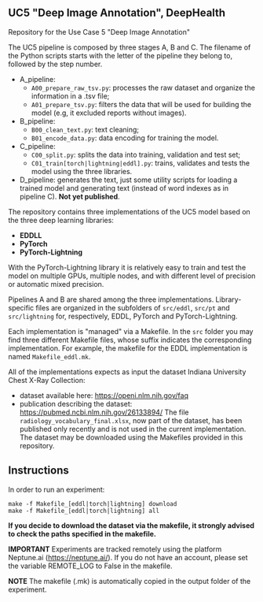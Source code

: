 ## UC5 "Deep Image Annotation", DeepHealth

Repository for the Use Case 5 "Deep Image Annotation"

The UC5 pipeline is composed by three stages A, B and C. The filename of the Python scripts starts with the letter of the pipeline they belong to, followed by the step number.
- A_pipeline:
  - `A00_prepare_raw_tsv.py`: processes the raw dataset and organize the information in a .tsv file;
  - `A01_prepare_tsv.py`: filters the data that will be used for building the model (e.g, it excluded reports without images).
- B_pipeline:
  - `B00_clean_text.py`: text cleaning;
  - `B01_encode_data.py`: data encoding for training the model.
- C_pipeline:
  - `C00_split.py`: splits the data into training, validation and test set;
  - `C01_train[torch|lightning|eddl].py`: trains, validates and tests the model using the three libraries.
- D_pipeline: generates the text, just some utility scripts for loading a trained model and generating text (instead of word indexes as in pipeline C). **Not  yet published**.


The repository contains three implementations of the UC5 model based on the three deep learning libraries:
- **EDDLL**
- **PyTorch**
- **PyTorch-Lightning**

With the PyTorch-Lightning library it is relatively easy to train and test the model on multiple GPUs, multiple nodes, and with different level of precision or automatic mixed precision.

Pipelines A and B are shared among the three implementations. Library-specific files are organized in the subfolders of `src/eddl`, `src/pt` and `src/lightning` for, respectively, EDDL, PyTorch and PyTorch-Lightning.

Each implementation is "managed" via a Makefile. In the `src` folder you may find three different Makefile files, whose suffix indicates the corresponding implementation. For example, the makefile for the EDDL implementation is named `Makefile_eddl.mk`.

All of the implementations expects as input the dataset Indiana University Chest X-Ray Collection:
- dataset available here: https://openi.nlm.nih.gov/faq
- publication describing the dataset: https://pubmed.ncbi.nlm.nih.gov/26133894/
The file `radiology_vocabulary_final.xlsx`, now part of the dataset, has been published only recently and is not used in the current implementation. The dataset may be downloaded using the Makefiles provided in this repository.

## Instructions
In order to run an experiment:
```
make -f Makefile_[eddl|torch|lightning] download
make -f Makefile_[eddl|torch|lightning] all
```
**If you decide to download the dataset via the makefile, it strongly advised to check the paths specified in the makefile.**

**IMPORTANT**
Experiments are tracked remotely using the platform Neptune.ai (https://neptune.ai/).
If you do not have an account, please set the variable REMOTE_LOG to False in the makefile.

**NOTE**
The makefile (.mk) is automatically copied in the output folder of the experiment.
